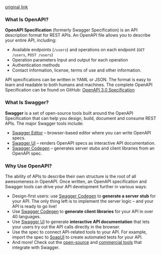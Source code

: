 [original link](https://swagger.io/docs/specification/about/)

### What Is OpenAPI?

**OpenAPI Specification** (formerly Swagger Specification) is an  API description format for REST APIs. 
An OpenAPI file allows you to  describe your entire API, including:

- Available endpoints (`/users`) and operations on each endpoint (`GET /users`, `POST /users`)
- Operation parameters Input and output for each operation
- Authentication methods
- Contact information, license, terms of use and other information.

API specifications can be written in YAML or JSON. 
The format is easy to learn and readable to both humans and machines. 
The complete OpenAPI Specification can be found on GitHub: [OpenAPI 3.0 Specification](https://github.com/OAI/OpenAPI-Specification/blob/master/versions/3.0.2.md)

### What Is Swagger?

**Swagger** is a set of open-source tools built around the OpenAPI Specification that can help you design, build, document and consume  REST APIs. 
The major Swagger tools include:

- [Swagger Editor](http://editor.swagger.io) – browser-based editor where you can write OpenAPI specs.
- [Swagger UI](https://swagger.io/swagger-ui/) – renders OpenAPI specs as interactive API documentation.
- [Swagger Codegen](https://github.com/swagger-api/swagger-codegen) – generates server stubs and client libraries from an OpenAPI spec.

### Why Use OpenAPI?

The ability of APIs to describe their own structure is the root of  all awesomeness in OpenAPI. 
Once written, an OpenAPI specification and  Swagger tools can drive your API development further in various ways:

- Design-first users: use [Swagger Codegen](https://swagger.io/swagger-codegen/) to **generate a server stub** for your API. The only thing left is to implement the server logic – and your API is ready to go live!
- Use [Swagger Codegen](https://swagger.io/swagger-codegen/) to **generate client libraries** for your API in over 40 languages.
- Use [Swagger UI](https://swagger.io/swagger-ui/) to generate **interactive API documentation** that lets your users try out the API calls directly in the browser.
- Use the spec to connect API-related tools to your API. For example, import the spec to [SoapUI](https://soapui.org/) to create automated tests for your API.
- And more! Check out the [open-source](https://swagger.io/open-source-integrations/) and [commercial tools](https://swagger.io/commercial-tools/) that integrate with Swagger.





